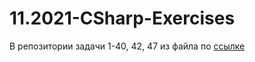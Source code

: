 # 11.2021-CSharp-Exercises

В репозитории задачи 1-40, 42, 47 из файла по [ссылке](https://github.com/iksergey/HelloCode/blob/01ba5703a6edacaff90de4e55242751083306a7f/ex.md)
